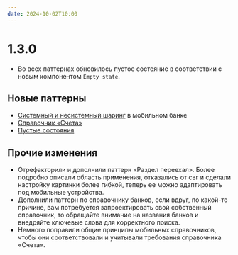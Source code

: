 ```yaml
---
date: 2024-10-02T10:00
---
```


# 1.3.0

- Во всех паттернах обновилось пустое состояние в соответствии с новым компонентом `Empty state`.
## Новые паттерны
- [Системный и несистемный шаринг](../patterns/sharescreen/) в мобильном банке
- [Справочник «Счета»](../patterns/classified/bill/)
- [Пустые состояния](../patterns/empty-state/)

## Прочие изменения
- Отрефакторили и дополнили паттерн «Раздел переехал». Более подробно описали область применения, отказались от свг и сделали настройку картинки более гибкой, теперь ее можно адаптировать под мобильные устройства.
- Дополнили паттерн по справочнику банков, если вдруг, по какой-то причине, вам потребуется запроектировать свой собственный справочник, то обращайте внимание на названия банков и внедряйте ключевые слова для корректного поиска.
- Немного поправили общие принципы мобильных справочников, чтобы они соответствовали и учитывали требования справочника «Счета».